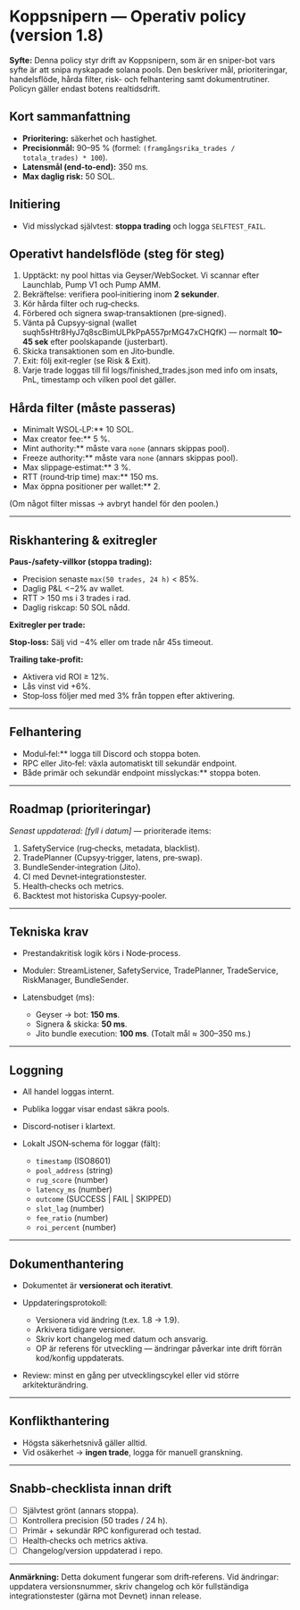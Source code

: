 # Koppsnipern — Operativ policy (version 1.8)

**Syfte:**
Denna policy styr drift av Koppsnipern, som är en sniper-bot vars syfte är att snipa nyskapade solana pools. 
Den beskriver mål, prioriteringar, handelsflöde, hårda filter, risk- och felhantering samt dokumentrutiner. Policyn gäller endast botens realtidsdrift.


## Kort sammanfattning
* **Prioritering:** säkerhet och hastighet.
* **Precisionmål:** 90–95 % (formel: `(framgångsrika_trades / totala_trades) * 100`).
* **Latensmål (end‑to‑end):** 350 ms.
* **Max daglig risk:** 50 SOL.

## Initiering
* Vid misslyckad självtest: **stoppa trading** och logga `SELFTEST_FAIL`.

## Operativt handelsflöde (steg för steg)
1. Upptäckt: ny pool hittas via Geyser/WebSocket. Vi scannar efter Launchlab, Pump V1 och Pump AMM.
2. Bekräftelse: verifiera pool‑initiering inom **2 sekunder**.
3. Kör hårda filter och rug‑checks.
4. Förbered och signera swap‑transaktionen (pre‑signed).
5. Vänta på Cupsyy‑signal (wallet suqh5sHtr8HyJ7q8scBimULPkPpA557prMG47xCHQfK) — normalt **10–45 sek** efter poolskapande (justerbart).
6. Skicka transaktionen som en Jito‑bundle.
7. Exit: följ exit‑regler (se Risk & Exit).
8. Varje trade loggas till fil logs/finished_trades.json med info om insats, PnL, timestamp och vilken pool det gäller.

## Hårda filter (måste passeras)
* Minimalt WSOL‑LP:** 10 SOL.
* Max creator fee:** 5 %.
* Mint authority:** måste vara `none` (annars skippas pool).
* Freeze authority:** måste vara `none` (annars skippas pool).
* Max slippage‑estimat:** 3 %.
* RTT (round‑trip time) max:** 150 ms.
* Max öppna positioner per wallet:** 2.

(Om något filter missas → avbryt handel för den poolen.)

---

## Riskhantering & exitregler

**Paus-/safety‑villkor (stoppa trading):**

* Precision senaste `max(50 trades, 24 h)` < 85%.
* Daglig P\&L <−2% av wallet.
* RTT > 150 ms i 3 trades i rad.
* Daglig riskcap: 50 SOL nådd.

**Exitregler per trade:**

**Stop‑loss:**
Sälj vid −4% eller om trade når 45s timeout.

**Trailing take‑profit:**

* Aktivera vid ROI ≥ 12%.
* Lås vinst vid +6%.
* Stop‑loss följer med med 3% från toppen efter aktivering.

---

## Felhantering
* Modul‑fel:** logga till Discord och stoppa boten.
* RPC eller Jito‑fel: växla automatiskt till sekundär endpoint.
* Både primär och sekundär endpoint misslyckas:** stoppa boten.

---

## Roadmap (prioriteringar)

*Senast uppdaterad: \[fyll i datum]* — prioriterade items:

1. SafetyService (rug‑checks, metadata, blacklist).
2. TradePlanner (Cupsyy‑trigger, latens, pre‑swap).
3. BundleSender‑integration (Jito).
4. CI med Devnet‑integrationstester.
5. Health‑checks och metrics.
6. Backtest mot historiska Cupsyy‑pooler.

---

## Tekniska krav

* Prestandakritisk logik körs i Node‑process.
* Moduler: StreamListener, SafetyService, TradePlanner, TradeService, RiskManager, BundleSender.
* Latensbudget (ms):

  * Geyser → bot: **150 ms**.
  * Signera & skicka: **50 ms**.
  * Jito bundle execution: **100 ms**.
    (Totalt mål ≈ 300–350 ms.)

---

## Loggning

* All handel loggas internt.
* Publika loggar visar endast säkra pools.
* Discord‑notiser i klartext.
* Lokalt JSON‑schema för loggar (fält):

  * `timestamp` (ISO8601)
  * `pool_address` (string)
  * `rug_score` (number)
  * `latency_ms` (number)
  * `outcome` (SUCCESS | FAIL | SKIPPED)
  * `slot_lag` (number)
  * `fee_ratio` (number)
  * `roi_percent` (number)

---

## Dokumenthantering

* Dokumentet är **versionerat och iterativt**.
* Uppdateringsprotokoll:

  * Versionera vid ändring (t.ex. 1.8 → 1.9).
  * Arkivera tidigare versioner.
  * Skriv kort changelog med datum och ansvarig.
  * OP är referens för utveckling — ändringar påverkar inte drift förrän kod/konfig uppdaterats.
* Review: minst en gång per utvecklingscykel eller vid större arkitekturändring.

---

## Konflikthantering

* Högsta säkerhetsnivå gäller alltid.
* Vid osäkerhet → **ingen trade**, logga för manuell granskning.

---

## Snabb‑checklista innan drift

* [ ] Självtest grönt (annars stoppa).
* [ ] Kontrollera precision (50 trades / 24 h).
* [ ] Primär + sekundär RPC konfigurerad och testad.
* [ ] Health‑checks och metrics aktiva.
* [ ] Changelog/version uppdaterad i repo.

---

**Anmärkning:** Detta dokument fungerar som drift‑referens. Vid ändringar: uppdatera versionsnummer, skriv changelog och kör fullständiga integrationstester (gärna mot Devnet) innan release.
